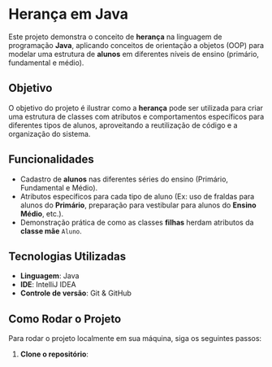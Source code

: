# Herança em Java

Este projeto demonstra o conceito de **herança** na linguagem de programação **Java**, aplicando conceitos de orientação a objetos (OOP) para modelar uma estrutura de **alunos** em diferentes níveis de ensino (primário, fundamental e médio).

## Objetivo

O objetivo do projeto é ilustrar como a **herança** pode ser utilizada para criar uma estrutura de classes com atributos e comportamentos específicos para diferentes tipos de alunos, aproveitando a reutilização de código e a organização do sistema.

## Funcionalidades

- Cadastro de **alunos** nas diferentes séries do ensino (Primário, Fundamental e Médio).
- Atributos específicos para cada tipo de aluno (Ex: uso de fraldas para alunos do **Primário**, preparação para vestibular para alunos do **Ensino Médio**, etc.).
- Demonstração prática de como as classes **filhas** herdam atributos da **classe mãe** `Aluno`.

## Tecnologias Utilizadas

- **Linguagem**: Java
- **IDE**: IntelliJ IDEA
- **Controle de versão**: Git & GitHub

## Como Rodar o Projeto

Para rodar o projeto localmente em sua máquina, siga os seguintes passos:

1. **Clone o repositório**:
